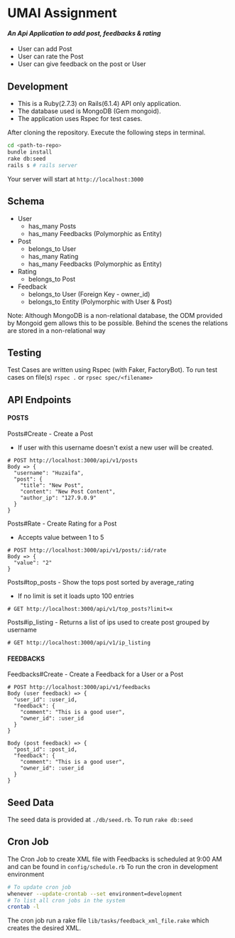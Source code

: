 # UMAI Assignment
#### _An Api Application to add post, feedbacks & rating_
- User can add Post
- User can rate the Post
- User can give feedback on the post or User

## Development
- This is a Ruby(2.7.3) on Rails(6.1.4) API only application.
- The database used is MongoDB (Gem mongoid).
- The application uses Rspec for test cases.

After cloning the repository. Execute the following steps in terminal.
```sh
cd <path-to-repo>
bundle install
rake db:seed
rails s # rails server
```
Your server will start at ```http://localhost:3000```

## Schema
- User
  - has_many Posts
  - has_many Feedbacks (Polymorphic as Entity)
- Post
  - belongs_to User
  - has_many Rating
  - has_many Feedbacks (Polymorphic as Entity)
- Rating
  - belongs_to Post
- Feedback
  - belongs_to User (Foreign Key - owner_id)
  - belongs_to Entity (Polymorphic with User & Post)

Note: Although MongoDB is a non-relational database, the ODM provided by Mongoid gem allows this to be possible. Behind the scenes the relations are stored in a non-relational way

## Testing
Test Cases are written using Rspec (with Faker, FactoryBot).
To run test cases on file(s) ```rspec .``` or ```rpsec spec/<filename>```

## API Endpoints
#### POSTS
Posts#Create - Create a Post
- If user with this username doesn't exist a new user will be created.
```
# POST http://localhost:3000/api/v1/posts
Body => {
  "username": "Huzaifa",
  "post": {
    "title": "New Post",
    "content": "New Post Content",
    "author_ip": "127.9.0.9"
  }
}
```

Posts#Rate - Create Rating for a Post
- Accepts value between 1 to 5
```
# POST http://localhost:3000/api/v1/posts/:id/rate
Body => {
  "value": "2"
}
```

Posts#top_posts - Show the tops post sorted by average_rating
- If no limit is set it loads upto 100 entries
```
# GET http://localhost:3000/api/v1/top_posts?limit=x
```

Posts#ip_listing - Returns a list of ips used to create post grouped by username
```
# GET http://localhost:3000/api/v1/ip_listing
```

#### FEEDBACKS
Feedbacks#Create - Create a Feedback for a User or a Post
```
# POST http://localhost:3000/api/v1/feedbacks
Body (user feedback) => {
  "user_id": :user_id,
  "feedback": {
    "comment": "This is a good user",
    "owner_id": :user_id
  }
}

Body (post feedback) => {
  "post_id": :post_id,
  "feedback": {
    "comment": "This is a good user",
    "owner_id": :user_id
  }
}
```

## Seed Data
The seed data is provided at ```./db/seed.rb```.
To run ```rake db:seed```

## Cron Job
The Cron Job to create XML file with Feedbacks is scheduled at 9:00 AM and can be found in ```config/schedule.rb```
To run the cron in development environment
```sh
# To update cron job
whenever --update-crontab --set environment=development
# To list all cron jobs in the system
crontab -l
```
The cron job run a rake file ```lib/tasks/feedback_xml_file.rake``` which creates the desired XML.
